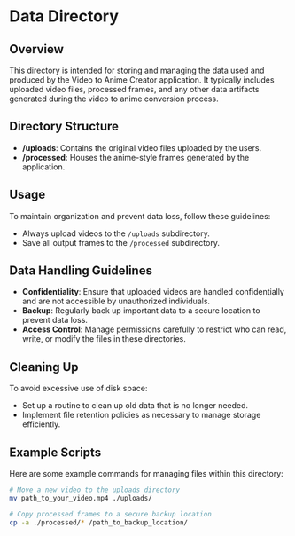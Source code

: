 # Data Directory

## Overview
This directory is intended for storing and managing the data used and produced by the Video to Anime Creator application. It typically includes uploaded video files, processed frames, and any other data artifacts generated during the video to anime conversion process.

## Directory Structure
- **/uploads**: Contains the original video files uploaded by the users.
- **/processed**: Houses the anime-style frames generated by the application.

## Usage
To maintain organization and prevent data loss, follow these guidelines:
- Always upload videos to the `/uploads` subdirectory.
- Save all output frames to the `/processed` subdirectory.

## Data Handling Guidelines
- **Confidentiality**: Ensure that uploaded videos are handled confidentially and are not accessible by unauthorized individuals.
- **Backup**: Regularly back up important data to a secure location to prevent data loss.
- **Access Control**: Manage permissions carefully to restrict who can read, write, or modify the files in these directories.

## Cleaning Up
To avoid excessive use of disk space:
- Set up a routine to clean up old data that is no longer needed.
- Implement file retention policies as necessary to manage storage efficiently.

## Example Scripts
Here are some example commands for managing files within this directory:
```bash
# Move a new video to the uploads directory
mv path_to_your_video.mp4 ./uploads/

# Copy processed frames to a secure backup location
cp -a ./processed/* /path_to_backup_location/
